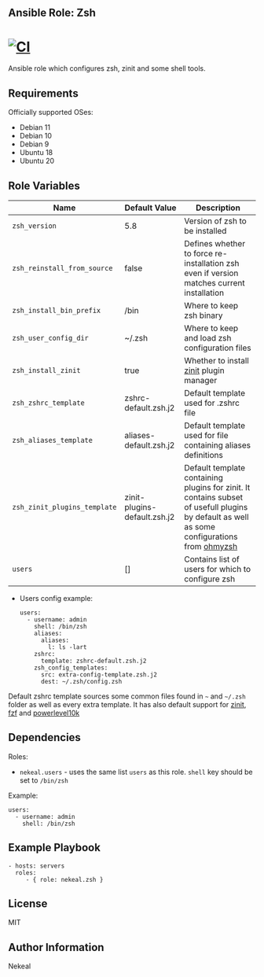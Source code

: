 Ansible Role: Zsh
---
 [![CI](https://github.com/nekeal/ansible-role-zsh/actions/workflows/ci.yml/badge.svg)](https://github.com/nekeal/ansible-role-zsh/actions/workflows/ci.yml)
=========

Ansible role which configures zsh, zinit and some shell tools.

Requirements
------------

Officially supported OSes:

* Debian 11
* Debian 10
* Debian 9
* Ubuntu 18
* Ubuntu 20

Role Variables
--------------

| Name           | Default Value | Description                        |
| -------------- | ------------- | -----------------------------------|
| `zsh_version` | 5.8 | Version of zsh to be installed |
| `zsh_reinstall_from_source` | false | Defines whether to force re-installation zsh even if version matches current installation |
| `zsh_install_bin_prefix` | /bin | Where to keep zsh binary |
| `zsh_user_config_dir` | ~/.zsh | Where to keep and load zsh configuration files |
| `zsh_install_zinit` | true | Whether to install [zinit](https://github.com/zdharma/zinit) plugin manager |
| `zsh_zshrc_template` | zshrc-default.zsh.j2 | Default template used for .zshrc file |
| `zsh_aliases_template` | aliases-default.zsh.j2 | Default template used for file containing aliases definitions |
| `zsh_zinit_plugins_template` | zinit-plugins-default.zsh.j2 | Default template containing plugins for zinit. It contains subset of usefull plugins by default as well as some configurations from [ohmyzsh](https://github.com/ohmyzsh/ohmyzsh/) |
| `users` | [] | Contains list of users for which to configure zsh |

* Users config example:

      users:
        - username: admin
          shell: /bin/zsh
          aliases:
            aliases:
              l: ls -lart
          zshrc:
            template: zshrc-default.zsh.j2
          zsh_config_templates:
            src: extra-config-template.zsh.j2
            dest: ~/.zsh/config.zsh

Default zshrc template sources some common files found in `~` and  `~/.zsh` folder as well as every extra template. It has also default
support for [zinit](https://github.com/zdharma/zinit), [fzf](https://github.com/junegunn/fzf) and [powerlevel10k](https://github.com/romkatv/powerlevel10k)

Dependencies
------------

Roles:
* `nekeal.users` - uses the same list `users` as this role.
`shell` key should be set to `/bin/zsh`

Example:

    users:
      - username: admin
        shell: /bin/zsh

Example Playbook
----------------

    - hosts: servers
      roles:
         - { role: nekeal.zsh }

License
-------

MIT

Author Information
------------------

Nekeal
